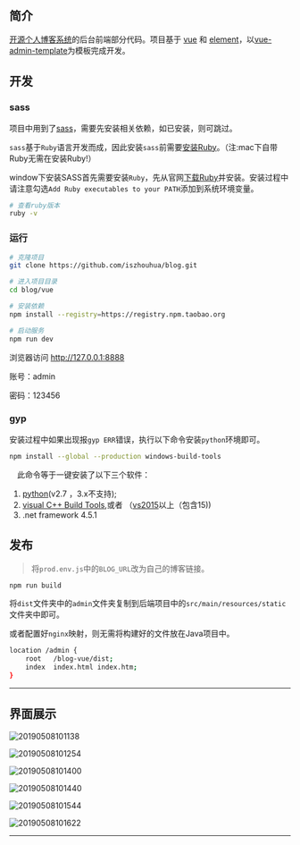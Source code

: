 ## 简介

[开源个人博客系统](https://github.com/iszhouhua/blog)的后台前端部分代码。项目基于 [vue](https://github.com/vuejs/vue) 和 [element](https://github.com/ElemeFE/element)，以[vue-admin-template](https://github.com/PanJiaChen/vue-admin-template)为模板完成开发。

## 开发

### sass

项目中用到了[sass](https://www.sass.hk/)，需要先安装相关依赖，如已安装，则可跳过。

`sass`基于`Ruby`语言开发而成，因此安装`sass`前需要[安装Ruby](http://rubyinstaller.org/downloads)。（注:mac下自带Ruby无需在安装Ruby!）

window下安装SASS首先需要安装`Ruby`，先从官网[下载Ruby](http://rubyinstaller.org/downloads)并安装。安装过程中请注意勾选`Add Ruby executables to your PATH`添加到系统环境变量。

```bash
# 查看ruby版本
ruby -v
```

### 运行

```bash
# 克隆项目
git clone https://github.com/iszhouhua/blog.git

# 进入项目目录
cd blog/vue

# 安装依赖
npm install --registry=https://registry.npm.taobao.org

# 启动服务
npm run dev
```

浏览器访问 <http://127.0.0.1:8888>

账号：admin

密码：123456

### gyp

安装过程中如果出现报`gyp ERR`错误，执行以下命令安装`python`环境即可。

```bash
npm install --global --production windows-build-tools
```

　此命令等于一键安装了以下三个软件：

1. [python](https://www.python.org/downloads/)(v2.7 ，3.x不支持);
2. [visual C++ Build Tools](https://www.microsoft.com/zh-CN/download/details.aspx?id=48159),或者 （[vs2015](https://www.visualstudio.com/vs/community/)以上（包含15))
3. .net framework 4.5.1

## 发布

> 将`prod.env.js`中的`BLOG_URL`改为自己的博客链接。

```bash
npm run build
```

将`dist`文件夹中的`admin`文件夹复制到后端项目中的`src/main/resources/static`文件夹中即可。

或者配置好`nginx`映射，则无需将构建好的文件放在Java项目中。

```bash
location /admin {
	root   /blog-vue/dist;
	index  index.html index.htm;
}
```

------

## 界面展示

![20190508101138](http://img.iszhouhua.com/printscreen/20190508101138.png)

![20190508101254](http://img.iszhouhua.com/printscreen/20190508101254.png)

![20190508101400](http://img.iszhouhua.com/printscreen/20190508101400.png)

![20190508101440](http://img.iszhouhua.com/printscreen/20190508101440.png)

![20190508101544](http://img.iszhouhua.com/printscreen/20190508101544.png)

![20190508101622](http://img.iszhouhua.com/printscreen/20190508101622.png)

------